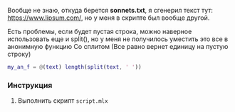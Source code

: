 Вообще не знаю, откуда берется **sonnets.txt**, я сгенерил текст тут: https://www.lipsum.com/, но у меня в скрипте был вообще другой.

Есть проблемы, если будет пустая строка, можно наверное использовать еще и split(), но у меня не получилось уместить это все в анонимную функцию
Со сплитом (Все равно вернет единицу на пустую строку)

```matlab
my_an_f = @(text) length(split(text, ' '))
```

### Инструкция

1. Выполнить скрипт `script.mlx`
